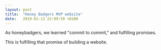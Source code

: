 ```yaml
---
layout: post
title:  "Honey Badgers MVP website"
date:   2019-01-12 22:09:50 +0100
---
```

As honeybadgers, we learned "commit to commit," and fulfilling promises. 

This is fulfilling that promise of building a website.
